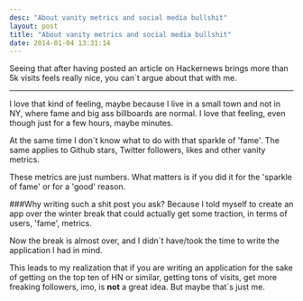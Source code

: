 ```yaml
---
desc: "About vanity metrics and social media bullshit"
layout: post
title: "About vanity metrics and social media bullshit"
date: 2014-01-04 13:31:14
---
```


Seeing that after having posted an article on Hackernews brings more than 5k visits feels really nice, you can`t argue about that with me.

___________

I love that kind of feeling, maybe because I live in a small town and not in NY, where fame and big ass billboards are normal.
I love that feeling, even though just for a few hours, maybe minutes.

At the same time I don`t know what to do with that sparkle of 'fame'. The same applies to Github stars, Twitter followers, likes and other vanity metrics.

These metrics are just numbers. What matters is if you did it for the 'sparkle of fame' or for a 'good' reason.

###Why writing such a shit post you ask?
Because I told myself to create an app over the winter break that could actually get some traction, in terms of users, 'fame', metrics.

Now the break is almost over, and I didn`t have/took the time to write the application I had in mind.

This leads to my realization that if you are writing an application for the sake of getting on the top ten of HN or similar, getting tons of visits, get more freaking followers, imo, is __not__ a great idea. But maybe that`s just me.



